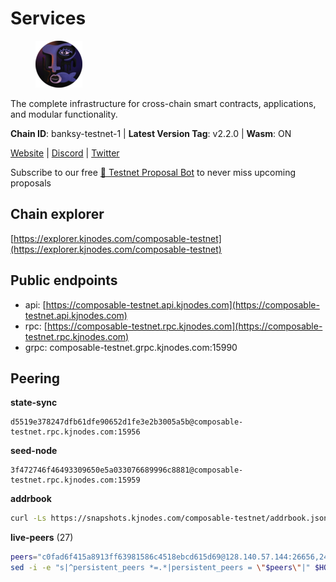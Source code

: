 # Services

<figure><img src="https://raw.githubusercontent.com/kj89/cosmos-images/main/logos/composable.png" alt=""><figcaption></figcaption></figure>

The complete infrastructure for cross-chain smart  contracts, applications, and modular functionality.

**Chain ID**: banksy-testnet-1 | **Latest Version Tag**: v2.2.0 | **Wasm**: ON

[Website](https://www.composable.finance) | [Discord](https://discord.gg/composable) | [Twitter](https://twitter.com/ComposableFin)



Subscribe to our free [🤖 Testnet Proposal Bot](https://t.me/kjnodes_testnet_proposal_bot) to never miss upcoming proposals


## Chain explorer
[https://explorer.kjnodes.com/composable-testnet](https://explorer.kjnodes.com/composable-testnet)

## Public endpoints

* api: [https://composable-testnet.api.kjnodes.com](https://composable-testnet.api.kjnodes.com)
* rpc: [https://composable-testnet.rpc.kjnodes.com](https://composable-testnet.rpc.kjnodes.com)
* grpc: composable-testnet.grpc.kjnodes.com:15990

## Peering

**state-sync**

```text
d5519e378247dfb61dfe90652d1fe3e2b3005a5b@composable-testnet.rpc.kjnodes.com:15956
```

**seed-node**

```text
3f472746f46493309650e5a033076689996c8881@composable-testnet.rpc.kjnodes.com:15959
```

**addrbook**
```bash
curl -Ls https://snapshots.kjnodes.com/composable-testnet/addrbook.json > $HOME/.banksy/config/addrbook.json
```

**live-peers** (27)
```bash
peers="c0fad6f415a8913ff63981586c4518ebcd615d69@128.140.57.144:26656,249d8915c9765eb0744bf8a26efc354fdb57ee21@46.4.5.45:22256,1bef2eda13d21b028f1cfa430c25441a98aacb2e@204.93.241.110:27660,4775d0152d784b3ddf4f48c2d0ebddf961b52655@43.157.56.21:26656,3172f3c8b62d31d4c6e69afbf6109d06f864d899@43.157.62.85:26656,7ab89f884656a66ca90fd9d44489da3c6ca1fea4@95.217.144.107:22256,4ea491a39a329b2ef2d919b9e8cfdb3494bc5efe@65.109.23.237:27656,4e073bf4729ba557e7726ad8acbc1d1b186e13de@134.209.38.116:26656,067f0f6f1706c4ef7da49b2896f28e194e8be055@96.234.160.22:30456,d5519e378247dfb61dfe90652d1fe3e2b3005a5b@65.109.68.190:15956,7bff2e43489a7acd09a38ab47c1f25ec24e24947@51.79.101.169:26656,4c1ea1da9fb0442201e79535d71f66a5e0e1e68c@51.91.30.173:3000,bf95ad80f82320b8fefea75eeede60f563d1f847@168.119.91.22:26656,b960daa0d03d18091906c50dd1312eaa62ca3ce4@136.243.88.91:2530,7eabe041d60e63a88591a5c30ca890a9de36119c@3.133.131.224:26656,4870510889335804c39bab7fc5fa356eb94af74e@135.181.180.230:46656,4bf7484e2100e9da01180fff7055642263f34ccc@65.108.71.163:26656,13c29d1d66d604e8920ba0170276368e4e77f249@88.99.3.158:22256,f23a8daca1f65aeee7ce6f6d47a56542a08538c9@66.45.233.110:26656,7a4247261bad16289428543538d8e7b0c785b42c@135.181.22.94:35656,c97dd69796a3f55fb00d92358ec34a8185e28212@5.9.79.121:49656,3c091edbe051f9b0e1bcf46200db163e667a114a@65.108.129.94:26656,631feee431f86b0ad92d1c4a6a259b20e211e2ad@71.236.119.108:41656,5c2a752c9b1952dbed075c56c600c3a79b58c395@185.16.39.172:26976,234fa34c415ebd65ede285f4098dcd6e762b0882@65.108.230.113:21206,20f2608c9bc262df91d96027e1d5054ddee9c86c@142.132.209.236:22256,a39973a3ea8e5d9228c20e1c2a83f946fe1fb342@51.250.4.215:36656"
sed -i -e "s|^persistent_peers *=.*|persistent_peers = \"$peers\"|" $HOME/.banksy/config/config.toml
```
